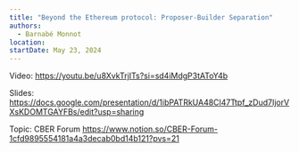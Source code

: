 ```yaml
---
title: "Beyond the Ethereum protocol: Proposer-Builder Separation"
authors:
  - Barnabé Monnot
location:
startDate: May 23, 2024
---
```


Video: <https://youtu.be/u8XvkTrjITs?si=sd4iMdgP3tAToY4b>

Slides: <https://docs.google.com/presentation/d/1ibPATRkUA48Cl47Ttpf_zDud7IjorVXsKDOMTGAYFBs/edit?usp=sharing>

Topic: CBER Forum <https://www.notion.so/CBER-Forum-1cfd9895554181a4a3decab0bd14b121?pvs=21>
